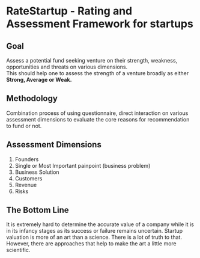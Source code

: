 # RateStartup - Rating and Assessment Framework for startups

## Goal
Assess a potential fund seeking venture on their strength, weakness, opportunities and threats on various dimensions.  
This should help one to assess the strength of a venture broadly as either **Strong, Average or Weak.**

## Methodology
Combination process of using questionnaire, direct interaction on various assessment dimensions to evaluate the core reasons for recommendation to fund or not.

## Assessment Dimensions
1. Founders
2. Single or Most Important painpoint (business problem)
3. Business Solution
4. Customers
5. Revenue
6. Risks

## The Bottom Line  
It is extremely hard to determine the accurate value of a company while it is in its infancy stages as its success or failure remains uncertain. Startup valuation is more of an art than a science. There is a lot of truth to that. However, there are approaches that help to make the art a little more scientific.
